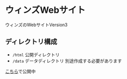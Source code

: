 # ウィンズWebサイト

ウィンズのWebサイトVersion3

## ディレクトリ構成

- `/html` 公開ディレクトリ
- `/data` データディレクトリ 別途作成する必要があります

[こちら](https://winds-n.com)で公開中